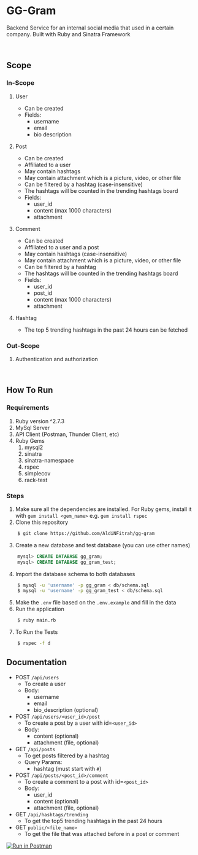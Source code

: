 # GG-Gram
Backend Service for an internal social media that used in a certain company.
Built with Ruby and Sinatra Framework

<br/>

## Scope
### In-Scope
1. User
    - Can be created
    - Fields:
        - username
        - email
        - bio description

2. Post
    - Can be created
    - Affiliated to a user
    - May contain hashtags
    - May contain attachment which is a picture, video, or other file
    - Can be filtered by a hashtag (case-insensitive)
    - The hashtags will be counted in the trending hashtags board
    - Fields:
        - user_id
        - content (max 1000 characters)
        - attachment

3. Comment
    - Can be created
    - Affiliated to a user and a post
    - May contain hashtags (case-insensitive)
    - May contain attachment which is a picture, video, or other file
    - Can be filtered by a hashtag
    - The hashtags will be counted in the trending hashtags board
    - Fields:
        - user_id
        - post_id
        - content (max 1000 characters)
        - attachment

4. Hashtag
    - The top 5 trending hashtags in the past 24 hours can be fetched


### Out-Scope
1. Authentication and authorization

<br/>

## How To Run
### Requirements
1. Ruby version ^2.7.3
2. MySql Server
3. API Client (Postman, Thunder Client, etc)
4. Ruby Gems
    1. mysql2
    2. sinatra
    3. sinatra-namespace
    4. rspec
    5. simplecov
    6. rack-test

### Steps
1. Make sure all the dependencies are installed. For Ruby gems, install it with `gem install <gem_name>` e.g. `gem install rspec`
2. Clone this repository
```bash
    $ git clone https://github.com/AldiNFitrah/gg-gram
```
3. Create a new database and test database (you can use other names)
```sql
    mysql> CREATE DATABASE gg_gram;
    mysql> CREATE DATABASE gg_gram_test;
```
4. Import the database schema to both databases
```bash
    $ mysql -u 'username' -p gg_gram < db/schema.sql
    $ mysql -u 'username' -p gg_gram_test < db/schema.sql
```
5. Make the `.env` file based on the `.env.example` and fill in the data
6. Run the application
```bash
    $ ruby main.rb
```
7. To Run the Tests
```bash
    $ rspec -f d
```

## Documentation
- POST `/api/users`
    - To create a user
    - Body:
        - username
        - email
        - bio_description (optional)
- POST `/api/users/<user_id>/post`
    - To create a post by a user with id=`<user_id>`
    - Body:
        - content (optional)
        - attachment (file, optional)
- GET `/api/posts`
    - To get posts filtered by a hashtag
    - Query Params:
        - hashtag (must start with `#`)
- POST `/api/posts/<post_id>/comment`
    - To create a comment to a post with id=`<post_id>`
    - Body:
        - user_id
        - content (optional)
        - attachment (file, optional)
- GET `/api/hashtags/trending`
    - To get the top5 trending hashtags in the past 24 hours
- GET `public/<file_name>`
    - To get the file that was attached before in a post or comment

[![Run in Postman](https://run.pstmn.io/button.svg)](https://app.getpostman.com/run-collection/10569299-8f086fd8-76f1-40a8-8103-9d3c3e7ef408?action=collection%2Ffork&collection-url=entityId%3D10569299-8f086fd8-76f1-40a8-8103-9d3c3e7ef408%26entityType%3Dcollection%26workspaceId%3Db8d810f5-65a6-4867-90bb-09c18d4c214a)